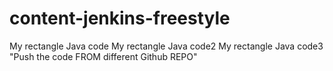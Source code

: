 # content-jenkins-freestyle
My rectangle Java code
My rectangle Java code2
My rectangle Java code3
"Push the code FROM  different Github REPO"
